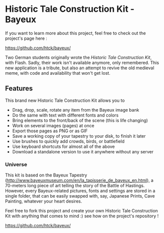 # Historic Tale Construction Kit - Bayeux

If you want to learn more about this project, feel free to check out the project's page here :

https://github.com/htck/bayeux/

Two German students originally wrote the _Historic Tale Construction Kit_, with Flash. Sadly, their work isn't available anymore, only remembered. This new application is a tribute, but also an attempt to revive the old medieval meme, with code and availability that won't get lost.

## Features
This brand new Historic Tale Construction Kit allows you to
* Drag, drop, scale, rotate any item from the Bayeux image bank
* Do the same with text with different fonts and colors
* Bring elements to the front/back of the scene (this is life changing)
* Work on several images (pages) at once
* Export those pages as PNG or as GIF
* Save a working copy of your tapestry to your disk, to finish it later
* Use brushes to quickly add crowds, birds, or battlefield
* Use keyboard shortcuts for almost all of the above
* Download a standalone version to use it anywhere without any server

### Universe
This kit is based on the Bayeux Tapestry (http://www.bayeuxmuseum.com/en/la_tapisserie_de_bayeux_en.html), a 70-meters long piece of art telling the story of the Battle of Hastings. However, every Bayeux-related pictures, fonts and settings are stored in a single folder, that can be easily swapped with, say, Japanese Prints, Cave Painting, whatever your heart desires.

Feel free to fork this project and create your own Historic Tale Construction Kit with anything that comes to mind :) see how on the project's repository !

https://github.com/htck/bayeux/